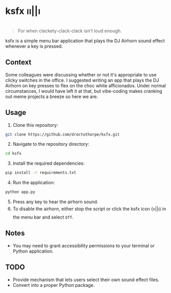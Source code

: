 # ksfx ၊၊||၊

> For when clackety-clack-clack isn't loud enough.

ksfx is a simple menu bar application that plays the DJ Airhorn sound effect
whenever a key is pressed.

## Context

Some colleagues were discussing whether or not it's appropriate to use clicky
switches in the office. I suggested writing an app that plays the DJ Airhorn on
key presses to flex on the choc white afficionados. Under normal
circumstances, I would have left it at that, but vibe-coding makes cranking out
meme projects a breeze so here we are.

## Usage

1. Clone this repository:

```bash
git clone https://github.com/droctothorpe/ksfx.git
```

2. Navigate to the repository directory:

```bash
cd ksfx
```

3. Install the required dependencies:

```bash
pip install -r requirements.txt
```

4. Run the application:

```bash
python app.py
```

5. Press any key to hear the airhorn sound.
6. To disable the airhorn, either stop the script or click the ksfx icon (၊၊||၊)
   in the menu bar and select `Off`.


## Notes

- You may need to grant accessibility permissions to your terminal or Python application.

## TODO

- Provide mechanism that lets users select their own sound effect files.
- Convert into a proper Python package.